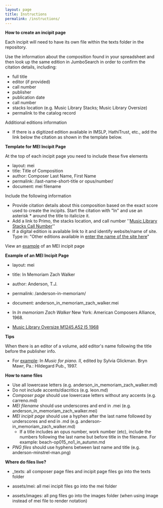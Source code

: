 ```yaml
---
layout: page
title: Instructions
permalink: /instructions/
---
```

**How to create an incipit page**

Each incipit will need to have its own file within the texts folder in the repository.

Use the information about the composition found in your spreadsheet and then look up the same edition in JumboSearch in order to confirm the citation details, including:
- full title
- editor (if provided)
- call number
- publisher
- publication date
- call number
- stacks location (e.g. Music Library Stacks; Music Library Oversize)
- permalink to the catalog record

Additional editions information
- If there is a digitized edition available in IMSLP, HathiTrust, etc., add the link below the citation as shown in the template below.


**Template for MEI Incipit Page**

At the top of each incipit page you need to include these five elements
- layout: mei
- title: Title of Composition
- author: Composer Last Name, First Name
- permalink: /last-name-short-title or opus/number/
- document: mei filename

Include the following information
- Provide citation details about this composition based on the exact score used to create the incipits. Start the citation with "In" and use an asterisk * around the title to italicize it.
- Add a link to Primo, the stacks location, and call number ''<a href="Primo Link" target="_blank">Music Library Stacks Call Number</a>''
- If a digital edition is available link to it and identify website/name of site. Type in: "Other editions available in <a href="external link" target="_blank">enter the name of the site here</a>"

View an [example](https://github.com/annakijas1/rebalancing-music-canon/blob/main/_texts/beach-op015_no1_in_autumn.md) of an MEI incipit page


**Example of an MEI Incipit Page**

- layout: mei
- title: In Memoriam Zach Walker
- author: Anderson, T.J.
- permalink: /anderson-in-memoriam/
- document: anderson_in_memoriam_zach_walker.mei

- In *In memoriam Zach Walker* New York: American Composers Alliance, 1968.
- <a href="https://tufts-primo.hosted.exlibrisgroup.com/permalink/f/bnf7qa/01TUN_ALMA21104821390003851" target="_blank">Music Library Oversize M1245.A52 I5 1968</a>

**Tips**

When there is an editor of a volume, add editor's name following the title before the publisher info.
- For [example](https://github.com/annakijas1/rebalancing-music-canon/blob/main/_texts/beach-op015_no1_in_autumn.md): In *Music for piano. II,* edited by Sylvia Glickman. Bryn Mawr, Pa.: Hildegard Pub., 1997.

**How to name files**
- Use all lowercase letters (e.g. anderson_in_memoriam_zach_walker.md)
- Do not include accents/diacritics (e.g. leon.md)
- *Composer page* should use lowercase letters without any accents (e.g. carreno.md)
- *MEI filename* should use underscores and end in .mei (e.g. anderson_in_memoriam_zach_walker.mei)
- *MEI incipit page* should use a hyphen after the last name followed by underscores and end in .md (e.g. anderson-in_memoriam_zach_walker.md)
  - If a title includes an opus number, work number (etc), include the numbers following the last name but before title in the filename. For example: beach-op015_no1_in_autumn.md
- *PNG files* should use hyphens between last name and title (e.g. anderson-minstrel-man.png)

**Where do files live?**
- _texts: all composer page files and incipit page files go into the texts folder

- assets/mei: all mei incipit files go into the mei folder

- assets/images: all png files go into the images folder (when using image instead of mei file to render notation)
